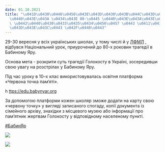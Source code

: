 ```yaml
---
date: 01.10.2021
title: "\u041D\u0430\u0446\u0456\u043E\u043D\u0430\u043B\u044C\u043D\u0438\u0439 \u0443\
  \u0440\u043E\u043A \u0434\u043E 80-\u0445 \u0440\u043E\u043A\u043E\u0432\u0438\u043D\
  \ \u0442\u0440\u0430\u0433\u0435\u0434\u0456\u0457 \u0443 \u0411\u0430\u0431\u0438\
  \u043D\u043E\u043C\u0443 \u042F\u0440\u0443"
---
```

29-30 вересня у всіх українських школах, у тому числі й у
[ЛФМЛ](https://www.facebook.com/groups/33427370676/?__cft__[0]=AZV6RBVReugfalZXm7cmgIr7tf8lao-gWjxGXGhart62c20coECB2lPmqFicwouz_VQM1E0ha9s7am5_cjCauvYlaMdf6C8EM9046v8RUY_2YlTb2eLhIG9Hpql39q0OF-FNX0eh5v9bV0oKCsedWEPv&__tn__=-UK-R)
, відбувся Національний урок, приурочений до 80-х роковин трагедії в Бабиному Яру.

Основа мета - розкрити суть трагедії Голокосту в Україні, зосередивши свою увагу на розстрілах у Бабиному Яру.

Під час уроку в 10–х клас використовувалась освітня платформа «Червона точка пам‘яті».

h
[ttps://edu.babynyar.org](https://edu.babynyar.org/?fbclid=IwAR0z3229xOxqZAZHN_Y-boXacmqdOR8rvI2gv3qJNdmgVrY5KiBrPdI55Eo)

За допомогою платформи кожен школяр зможе додати на карту свою «червону точку» у вигляді записаного спогаду, копії документа із сімейного архіву, знахідки з місцевого музею або інформації про пам’ятник жертвам Голокосту у відповідному населеному пункті.

[#БабинЯр](https://www.facebook.com/hashtag/%D0%B1%D0%B0%D0%B1%D0%B8%D0%BD%D1%8F%D1%80?__eep__=6&__cft__[0]=AZV6RBVReugfalZXm7cmgIr7tf8lao-gWjxGXGhart62c20coECB2lPmqFicwouz_VQM1E0ha9s7am5_cjCauvYlaMdf6C8EM9046v8RUY_2YlTb2eLhIG9Hpql39q0OF-FNX0eh5v9bV0oKCsedWEPv&__tn__=*NK-R)

[![](/files/національний-урок-до-foto5_09.jpg)](/files/національний-урок-до-foto5_09.jpg "foto5_09.jpg")

![](/files/національний-урок-до-foto4_09.jpg)